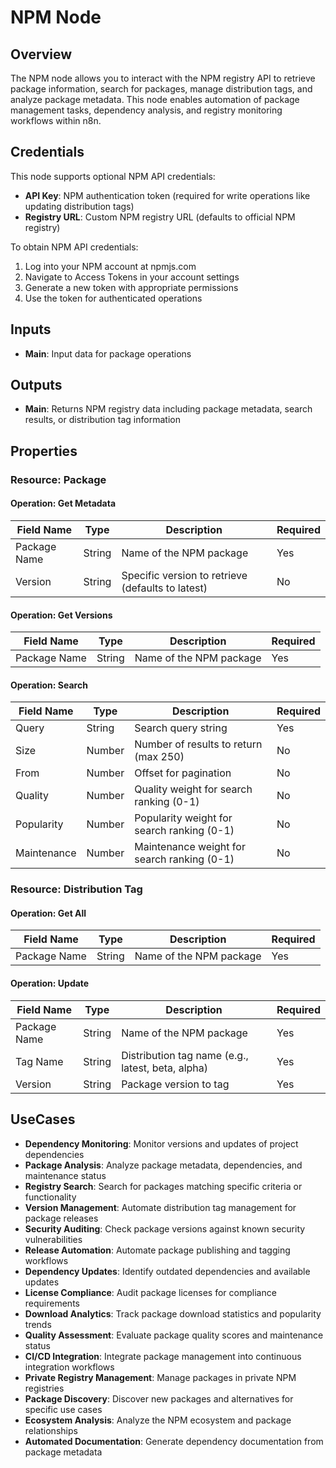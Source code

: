# NPM Node

## Overview

The NPM node allows you to interact with the NPM registry API to retrieve package information, search for packages, manage distribution tags, and analyze package metadata. This node enables automation of package management tasks, dependency analysis, and registry monitoring workflows within n8n.

## Credentials

This node supports optional NPM API credentials:
- **API Key**: NPM authentication token (required for write operations like updating distribution tags)
- **Registry URL**: Custom NPM registry URL (defaults to official NPM registry)

To obtain NPM API credentials:
1. Log into your NPM account at npmjs.com
2. Navigate to Access Tokens in your account settings
3. Generate a new token with appropriate permissions
4. Use the token for authenticated operations

## Inputs

- **Main**: Input data for package operations

## Outputs

- **Main**: Returns NPM registry data including package metadata, search results, or distribution tag information

## Properties

### Resource: Package

#### Operation: Get Metadata
| Field Name | Type | Description | Required |
|---|---|---|---|
| Package Name | String | Name of the NPM package | Yes |
| Version | String | Specific version to retrieve (defaults to latest) | No |

#### Operation: Get Versions
| Field Name | Type | Description | Required |
|---|---|---|---|
| Package Name | String | Name of the NPM package | Yes |

#### Operation: Search
| Field Name | Type | Description | Required |
|---|---|---|---|
| Query | String | Search query string | Yes |
| Size | Number | Number of results to return (max 250) | No |
| From | Number | Offset for pagination | No |
| Quality | Number | Quality weight for search ranking (0-1) | No |
| Popularity | Number | Popularity weight for search ranking (0-1) | No |
| Maintenance | Number | Maintenance weight for search ranking (0-1) | No |

### Resource: Distribution Tag

#### Operation: Get All
| Field Name | Type | Description | Required |
|---|---|---|---|
| Package Name | String | Name of the NPM package | Yes |

#### Operation: Update
| Field Name | Type | Description | Required |
|---|---|---|---|
| Package Name | String | Name of the NPM package | Yes |
| Tag Name | String | Distribution tag name (e.g., latest, beta, alpha) | Yes |
| Version | String | Package version to tag | Yes |

## UseCases

- **Dependency Monitoring**: Monitor versions and updates of project dependencies
- **Package Analysis**: Analyze package metadata, dependencies, and maintenance status
- **Registry Search**: Search for packages matching specific criteria or functionality
- **Version Management**: Automate distribution tag management for package releases
- **Security Auditing**: Check package versions against known security vulnerabilities
- **Release Automation**: Automate package publishing and tagging workflows
- **Dependency Updates**: Identify outdated dependencies and available updates
- **License Compliance**: Audit package licenses for compliance requirements
- **Download Analytics**: Track package download statistics and popularity trends
- **Quality Assessment**: Evaluate package quality scores and maintenance status
- **CI/CD Integration**: Integrate package management into continuous integration workflows
- **Private Registry Management**: Manage packages in private NPM registries
- **Package Discovery**: Discover new packages and alternatives for specific use cases
- **Ecosystem Analysis**: Analyze the NPM ecosystem and package relationships
- **Automated Documentation**: Generate dependency documentation from package metadata

